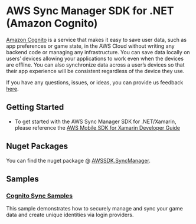 # AWS Sync Manager SDK for .NET (Amazon Cognito)

[Amazon Cognito](http://aws.amazon.com/cognito/) is a service that makes it easy to save user data, such as app preferences or game state, in the AWS Cloud without writing any backend code or managing any infrastructure. You can save data locally on users’ devices allowing your applications to work even when the devices are offline. You can also synchronize data across a user’s devices so that their app experience will be consistent regardless of the device they use.

If you have any questions, issues, or ideas, you can provide us feedback [here](https://github.com/aws/amazon-cognito-dotnet/issues).

## Getting Started

* To get started with the AWS Sync Manager SDK for .NET/Xamarin, please reference the [AWS Mobile SDK for Xamarin Developer Guide](http://docs.aws.amazon.com/mobile/sdkforxamarin/developerguide)

## Nuget Packages

You can find the nuget package @ [AWSSDK.SyncManager](https://www.nuget.org/packages/AWSSDK.SyncManager/). 

## Samples

### [Cognito Sync Samples](https://github.com/aws/amazon-cognito-dotnet/trees/master/--/sdk/sample)

This sample demonstrates how to securely manage and sync your game data and create unique identities via login providers.


